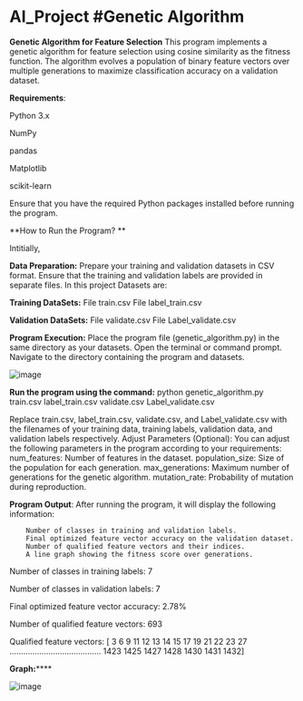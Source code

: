 # AI_Project   **#Genetic Algorithm**

**Genetic Algorithm for Feature Selection**
This program implements a genetic algorithm for feature selection using cosine similarity as the fitness function. The algorithm evolves a population of binary feature vectors over multiple generations to maximize classification accuracy on a validation dataset.

**Requirements**:

  Python 3.x
  
  NumPy
  
  pandas
  
  Matplotlib
  
  scikit-learn
  
Ensure that you have the required Python packages installed before running the program.

**How to Run the Program? **

Intitially, 

**Data Preparation:**
Prepare your training and validation datasets in CSV format.
Ensure that the training and validation labels are provided in separate files.
In this project Datasets are: 

 **Training DataSets:**
  File train.csv 
  File label_train.csv 
  
  **Validation DataSets:**
  File validate.csv 
  File Label_validate.csv
  
**Program Execution:**
Place the program file (genetic_algorithm.py) in the same directory as your datasets.
Open the terminal or command prompt.
Navigate to the directory containing the program and datasets.


![image](https://github.com/SreeSus-1/AI_Project/assets/164704978/aa0137fd-67f4-46d1-8f29-635bfd3b200c)

**Run the program using the command:**
      python genetic_algorithm.py train.csv label_train.csv validate.csv Label_validate.csv


Replace train.csv, label_train.csv, validate.csv, and Label_validate.csv with the filenames of your training data, training labels, validation data, and validation labels respectively.
Adjust Parameters (Optional):
You can adjust the following parameters in the program according to your requirements:
num_features: Number of features in the dataset.
population_size: Size of the population for each generation.
max_generations: Maximum number of generations for the genetic algorithm.
mutation_rate: Probability of mutation during reproduction.


**Program Output**:
After running the program, it will display the following information:

        Number of classes in training and validation labels.
        Final optimized feature vector accuracy on the validation dataset.
        Number of qualified feature vectors and their indices.
        A line graph showing the fitness score over generations.

Number of classes in training labels: 7

Number of classes in validation labels: 7

Final optimized feature vector accuracy: 2.78%

Number of qualified feature vectors: 693

Qualified feature vectors: [   3    6    9   11   12   13   14   15   17   19   21   22   23   27
........................................
 1423 1425 1427 1428 1430 1431 1432]

**Graph:******

![image](https://github.com/SreeSus-1/AI_Project/assets/164704978/8fbb0c05-df53-4d4c-be6f-acad39d83658)


